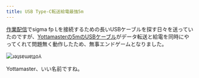 ```yaml
---
title: USB Type-C転送給電最強5m
---
```

[作業配信](https://www.youtube.com/c/r7kamura)でsigma fp Lを接続するための長いUSBケーブルを探す日々を送っていたのですが、[Yottamasterの5mのUSBケーブル](https://www.amazon.co.jp/dp/B09Y1BY75P)がデータ転送と給電を同時にやってくれて問題無く動作したため、無事エンドゲームとなりました。

![](https://lh3.googleusercontent.com/A6ggCZMRlzwXXY4rLDI6RtQjYhYeFis70gCblNFPOoa7F1GvDbK0WmERzJj6jdX7USvV0pHYlIBND6xYG_8w_QnJrjk58ZktOG7Q-mb3mhwb4Nh5LTu4xcJFyQkrC6jXukdPR7Z_nWVdbtQYFQ3UuRw "ɹǝʇsɐɯɐʇʇo⅄")

Yottamaster、いい名前ですね。
